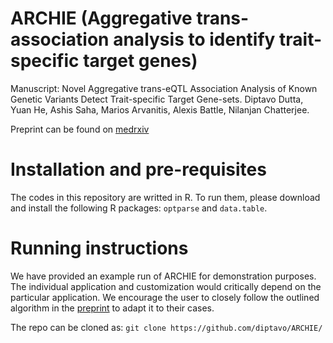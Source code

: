 # ARCHIE (Aggregative trans-association analysis to identify trait-specific target genes)
Manuscript: Novel Aggregative trans-eQTL Association Analysis of Known Genetic Variants Detect Trait-specific Target Gene-sets. Diptavo Dutta, Yuan He, Ashis Saha, Marios Arvanitis, Alexis Battle, Nilanjan Chatterjee.

Preprint can be found on [medrxiv](https://www.medrxiv.org/content/10.1101/2020.09.29.20204388v2)

# Installation and pre-requisites
The codes in this repository are writted in R. To run them, please download and install the following R packages: `optparse` and `data.table`.

# Running instructions

We have provided an example run of ARCHIE for demonstration purposes. The individual application and customization would critically depend on the particular application. We encourage the user to closely follow the outlined algorithm in the [preprint](https://www.medrxiv.org/content/10.1101/2020.09.29.20204388v2) to adapt it to their cases.

The repo can be cloned as:
`git clone https://github.com/diptavo/ARCHIE/`
